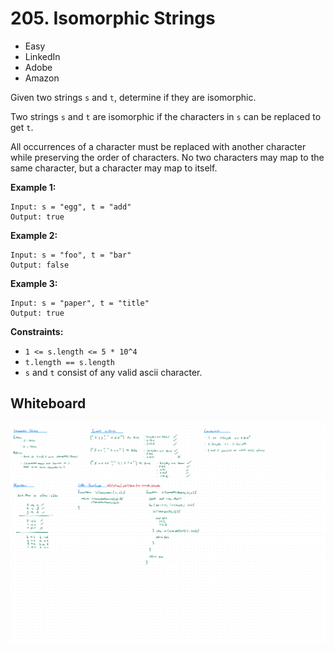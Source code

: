 # 205. Isomorphic Strings
- Easy
- LinkedIn
- Adobe
- Amazon

Given two strings `s` and `t`, determine if they are isomorphic.

Two strings `s` and `t` are isomorphic if the characters in `s` can be replaced
to get `t`.

All occurrences of a character must be replaced with another character while
preserving the order of characters. No two characters may map to the same
character, but a character may map to itself.

**Example 1:**
```
Input: s = "egg", t = "add"
Output: true
```

**Example 2:**
```
Input: s = "foo", t = "bar"
Output: false
```

**Example 3:**
```
Input: s = "paper", t = "title"
Output: true
```

**Constraints:**
- `1 <= s.length <= 5 * 10^4`
- `t.length == s.length`
- `s` and `t` consist of any valid ascii character.

## Whiteboard
![Whiteboard Image][whiteboard-image]

<!-- Refs -->
[whiteboard-image]: whiteboard.jpg
